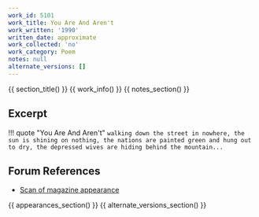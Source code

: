 ```yaml
---
work_id: 5101
work_title: You Are And Aren't
work_written: '1990'
written_date: approximate
work_collected: 'no'
work_category: Poem
notes: null
alternate_versions: []
---
```


{{ section_title() }}
{{ work_info() }}
{{ notes_section() }}
## Excerpt
!!! quote "You Are And Aren't"
    ```
    walking down the street in nowhere,
    the sun is shining on nothing,
    the nations are painted green and hung out to dry,
    the depressed wives are hiding behind the mountain...
    ```

## Forum References
- [Scan of magazine appearance](https://bukowskiforum.com/threads/you-are-and-arent-third-lung-review-no-14-1995.11296/)

{{ appearances_section() }}
{{ alternate_versions_section() }}